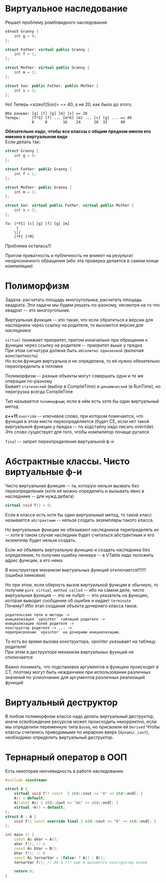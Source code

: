 # Виртуальное наследование
Решает проблему ромбовидного наследования
```c++
struct Granny {
    int g = 0;
};

struct Father: virtual public Granny {
    int f = 1;
};

struct Mother: virtual public Granny {
    int m = 2;
};

struct Son: public Father, public Mother {
    int s = 3;
};
```
Но! Теперь <sizeof(Son)> == 40, а не 20, как было до этого.  
```
Ибо раньше: [g] [f] [g] [m] [s] == 20
Теперь:     [f*G] [f] ... [m*G] [m] ... [s] [g] ... == 40
            0     8       16    24      28  32      40
```
**Обязательно надо, чтобы все классы с общим предком имели его именно в виртуальном виде**  
Если делать так:
```c++
struct Granny {
    int g = 0;
};

struct Father: public Granny {
    int f = 1;
};

struct Mother: public Granny {
    int m = 2;
};

struct Son: virtual public Father, virtual public Mother {
    int s = 3;
};
```
```
То: [*FS] [s] [g] [f] [g] [m]
     |
    \|/
    [*F] [*M]
```
Проблема осталась!!!

Притом приватность и публичность не влияют на результат неоднозначного обращения (ибо эта проверка делается в самом конце компиляции)

# Полиморфизм
Задача: расчитать площадь многоугольнка; расчитать площадь квадрата. Эти задачи мы будем решать по-разному, несмотря на то что квадрат -- это многоугольник.

Виртуальная функция -- это такая, что если обратиться к версии для наследника через ссылку на родителя, то вызовется версия *для наследника*

`virtual` понижает приоритет, притом изначально при обращении к функции через ссылку на родителя  -- приоритет выше у предка  
При этом сигнатура должна быть `абсолютно одинаковой` (включая константность)  
Но если функция виртуальна и не определена, то её нужно обязательно переопределить в потомке

Полиморфизм -- разные объекты могут совершать одни и те же операции по-разному  
Бывает `статический` (выбор в CompileTime) и `динамический` (в RunTime), но перегрузка всегда CompileTime

Тип называется `полиморфным`, если в нём есть хотя бы один виртуальный метод

**c++11**
`override` -- ключевое слово, при котором помечается, что функция в этом месте переопределяется (будет CE, если нет такой виртуальной функции у предка -- по кодстайлу надо писать override). Это слово существует для того, чтобы компилятор почаще ругался

`final` -- запрет переопределения виртуальной ф-и

# Абстрактные классы. Чисто виртуальные ф-и
Чисто виртуальная функция -- та, которую нельзя вызвать без переопределения (хотя её можно определить и вызывать явно в наследнике -- для нужд дебага)
```c++ 
virtual void f() = 0;
```
Если в классе есть хотя бы один виртуальный метод, то такой класс называется `абстрактным` -- нельзя создать экземпляры такого класса.

Но виртуальные функции не обязывают наследников перепределять их -- хотя в таком случае наследник будет считаться абстрактным и его экземпляр будет нельзя создать.

Если же объявить виртуальную функцию и создать наследника без определения, то получим ошибку линкера -- в VTable надо положить адрес функции, а его нема

В конструкторе механизм виртуальных функций отключается!!!!!!! (ошибка линковки)

Но при этом, если обернуть вызов виртуальной функции в обычную, то получим `pure virtual method called` -- ибо на самом деле, чисто виртуальная функция -- это не nullptr -- это указатель на функцию, которая выводит сообщение об ошибке и кидает `terminate`  
Почему? Ибо этап создания объекта дочернего класса таков: 
```
родительские поля и методы -> 
инициализация `vpointer` таблицей родителя -> 
инициализация полей родителя -> 
конструктор родителя -> ... -> 
переприсвоение `vpointer` на дочернюю инициализацию.  
```
То есть во время вызова конструктора, vpointer указывает на таблицу родителя!  
При этом в деструкторе механизм виртуальных фукнций не отключается

Важно понимать, что подстановка аргументов в функцию происходит в CT, поэтому могут быть нежданчики при использовании различных значений по усмолчанию для аргументов различных реализаций функций

# Виртуальный деструктор
В любом полиморфном классе надо делать виртуальный деструктор, иначе освобождение ресурсов может происходить некорректно, если мы определили переменную типа `Base&`, но присвоили ей `Derived`
Чтобы классы считались приводимыми по иерархии вверх (`dynamic_cast`), необходимо определить виртуальный деструктор. 

# Тернарный оператор в ООП
Есть некоторая неочевидность в работе наследования:
```cpp
#include <iostream>

struct A { 
    virtual void f() const  { std::cout << "A" << std::endl; }
    A() = default;
    A(const A&) { std::cout << "A&" << std::endl; }
    virtual ~A() = default; 
};
struct B : A {
    void f() const override final { std::cout << "B" << std::endl; }
};

int main () {
    const A& aVar = A();
    aVar.f(); // A
    const A& bVar = B();
    bVar.f(); // B
    const A& ternarVar = (false) ? A() : B();
    ternarVar.f(); // A& A !!! ещё и вызовется конструктор копии

    return 0;
}
```